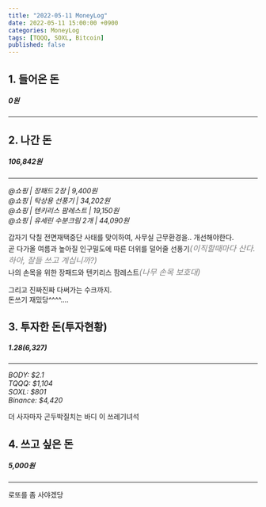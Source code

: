 ```yaml
---
title: "2022-05-11 MoneyLog"
date: 2022-05-11 15:00:00 +0900
categories: MoneyLog
tags: [TQQQ, SOXL, Bitcoin]
published: false
---
```


## 1. 들어온 돈
##### 0원
---

## 2. 나간 돈
##### 106,842원
---
*@쇼핑 | 장패드 2장 | 9,400원*<br>
*@쇼핑 | 탁상용 선풍기 | 34,202원*<br>
*@쇼핑 | 텐키리스 팜레스트 | 19,150원*<br>
*@쇼핑 | 유세린 수분크림 2개 | 44,090원*<br>

갑자기 닥칠 전면재택중단 사태를 맞이하여, 사무실 근무환경을.. 개선해야한다.<br>
곧 다가올 여름과 높아질 인구밀도에 따른 더위를 덜어줄 선풍기<span style="color:gray; font-size:16px">*(이직할때마다 산다. 하아, 잘들 쓰고 계십니까?)*</span><br>
나의 손목을 위한 장패드와 텐키리스 팜레스트<span style="color:gray; font-size:16px">*(나무 손목 보호대)*</span><br>

그리고 진짜진짜 다써가는 수크까지.<br>
돈쓰기 재밌당^^^^....<br>

## 3. 투자한 돈(투자현황)
##### $1.28 ($6,327)
---
*BODY: $2.1*<br>
*TQQQ: $1,104*<br>
*SOXL: $801*<br>
*Binance: $4,420*<br>

더 사자마자 곤두박질치는 바디 이 쓰레기녀석<br>

## 4. 쓰고 싶은 돈
##### 5,000원
---
로또를 좀 사야겠당<br>
